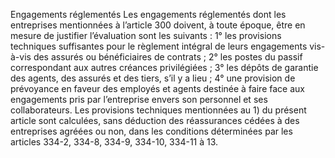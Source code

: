Engagements réglementés
Les engagements réglementés dont les entreprises mentionnées à l’article 300 doivent, à toute époque, être en mesure de justifier l’évaluation sont les suivants :
1° les provisions techniques suffisantes pour le règlement intégral de leurs engagements vis-à-vis des assurés ou bénéficiaires de contrats ;
2° les postes du passif correspondant aux autres créances privilégiées ;
3° les dépôts de garantie des agents, des assurés et des tiers, s’il y a lieu ;
4° une provision de prévoyance en faveur des employés et agents destinée à faire face aux engagements pris par l’entreprise envers son personnel et ses collaborateurs.
Les provisions techniques mentionnées au 1) du présent article sont calculées, sans déduction des réassurances cédées à des entreprises agréées ou non, dans les conditions déterminées par les articles 334-2, 334-8, 334-9, 334-10, 334-11 à 13.